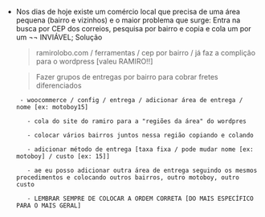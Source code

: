 - Nos dias de hoje existe um comércio local que precisa de uma área pequena (bairro e vizinhos) e o maior problema que surge: Entra na busca por CEP dos correios, pesquisa por bairro e copia e cola um por um ¬¬ INVIÁVEL; Solução

    > ramirolobo.com / ferramentas / cep por bairro / já faz a complição para o wordpress [valeu RAMIRO!!]
    
    > Fazer grupos de entregas por bairro para cobrar fretes diferenciados

       - woocommerce / config / entrega / adicionar área de entrega / nome [ex: motoboy15]

         - cola do site do ramiro para a "regiões da área" do wordpres

         - colocar vários bairros juntos nessa região copiando e colando

         - adicionar método de entrega [taxa fixa / pode mudar nome [ex: motoboy] / custo [ex: 15]]

         - ae eu posso adicionar outra área de entrega seguindo os mesmos procedimentos e colocando outros bairros, outro motoboy, outro custo

         - LEMBRAR SEMPRE DE COLOCAR A ORDEM CORRETA [DO MAIS ESPECÍFICO PARA O MAIS GERAL]